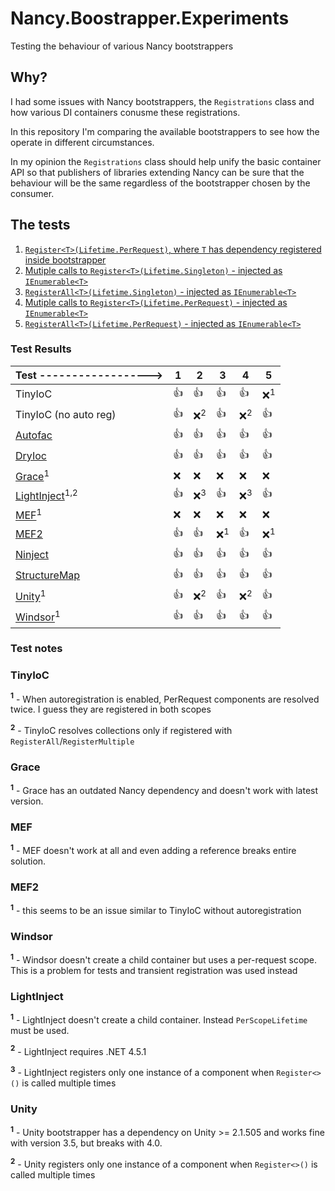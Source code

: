 # Nancy.Boostrapper.Experiments
Testing the behaviour of various Nancy bootstrappers

## Why?

I had some issues with Nancy bootstrappers, the `Registrations` class and how various DI containers conusme these registrations.

In this repository I'm comparing the available bootstrappers to see how the operate in different circumstances.

In my opinion the `Registrations` class should help unify the basic container API so that publishers of libraries extending Nancy
can be sure that the behaviour will be the same regardless of the bootstrapper chosen by the consumer.

## The tests

1. [`Register<T>(Lifetime.PerRequest)`, where `T` has dependency registered inside bootstrapper](https://github.com/tpluscode/Nancy.Boostrapper.Experiments/blob/master/Nancy.Bootstrapper.TestSubjects/Test1.cs)
2. [Mutiple calls to `Register<T>(Lifetime.Singleton)` - injected as `IEnumerable<T>`](https://github.com/tpluscode/Nancy.Boostrapper.Experiments/blob/master/Nancy.Bootstrapper.TestSubjects/Test2.cs)
3. [`RegisterAll<T>(Lifetime.Singleton)` - injected as `IEnumerable<T>`](https://github.com/tpluscode/Nancy.Boostrapper.Experiments/blob/master/Nancy.Bootstrapper.TestSubjects/Test3.cs)
4. [Mutiple calls to `Register<T>(Lifetime.PerRequest)` - injected as `IEnumerable<T>`](https://github.com/tpluscode/Nancy.Boostrapper.Experiments/blob/master/Nancy.Bootstrapper.TestSubjects/Test4.cs)
5. [`RegisterAll<T>(Lifetime.PerRequest)` - injected as `IEnumerable<T>`](https://github.com/tpluscode/Nancy.Boostrapper.Experiments/blob/master/Nancy.Bootstrapper.TestSubjects/Test5.cs)

### Test Results

| Test ------------------>                 | 1  | 2             | 3             | 4             | 5             |
| ---------------------------------------- |----|---------------|---------------|---------------|---------------| 
| TinyIoC                                  |:+1:|:+1:           |:+1:           |:+1:           |:x:<sup>1</sup>|
| TinyIoC (no auto reg)                    |:+1:|:x:<sup>2</sup>|:+1:           |:x:<sup>2</sup>|:+1:           |
| [Autofac][Autofac]                       |:+1:|:+1:           |:+1:           |:+1:           |:+1:           |
| [DryIoc][DryIoc]                         |:+1:|:+1:           |:+1:           |:+1:           |:+1:           |
| [Grace][Grace]<sup>1</sup>               |:x: |:x:            |:x:            |:x:            |:x:            |
| [LightInject][LightInject]<sup>1,2</sup> |:+1:|:x:<sup>3</sup>|:+1:           |:x:<sup>3</sup>|:+1:           |
| [MEF][MEF]<sup>1</sup>                   |:x: |:x:            |:x:            |:x:            |:x:            |
| [MEF2][MEF2]                             |:+1:|:+1:           |:x:<sup>1</sup>|:+1:           |:x:<sup>1</sup>|
| [Ninject][Ninject]                       |:+1:|:+1:           |:+1:           |:+1:           |:+1:           |
| [StructureMap][StructureMap]             |:+1:|:+1:           |:+1:           |:+1:           |:+1:           |
| [Unity][Unity]<sup>1</sup>               |:+1:|:x:<sup>2</sup>|:+1:           |:x:<sup>2</sup>|:+1:           |
| [Windsor][Windsor]<sup>1</sup>           |:+1:|:+1:           |:+1:           |:+1:           |:+1:           |

### Test notes

### TinyIoC

**<sup>1</sup>** - When autoregistration is enabled, PerRequest components are resolved twice. I guess they are registered in both scopes

**<sup>2</sup>** - TinyIoC resolves collections only if registered with `RegisterAll`/`RegisterMultiple`

### Grace

**<sup>1</sup>** - Grace has an outdated Nancy dependency and doesn't work with latest version.

### MEF

**<sup>1</sup>** - MEF doesn't work at all and even adding a reference breaks entire solution.

### MEF2

**<sup>1</sup>** - this seems to be an issue similar to TinyIoC without autoregistration

### Windsor

**<sup>1</sup>** - Windsor doesn't create a child container but uses a per-request scope. This is a problem for tests and transient registration was used instead

### LightInject 

**<sup>1</sup>** - LightInject doesn't create a child container. Instead `PerScopeLifetime` must be used. 

**<sup>2</sup>** - LightInject requires .NET 4.5.1

**<sup>3</sup>** - LightInject registers only one instance of a component when `Register<>()` is called multiple times

### Unity

**<sup>1</sup>** - Unity bootstrapper has a dependency on Unity >= 2.1.505 and works fine with version 3.5, but breaks with 4.0.

**<sup>2</sup>** - Unity registers only one instance of a component when `Register<>()` is called multiple times

[Autofac]: https://github.com/NancyFx/Nancy.Bootstrappers.Autofac
[DryIoc]: https://github.com/lcssk8board/Nancy.Bootstrappers.DryIoc
[Grace]: https://github.com/ipjohnson/Nancy.Bootstrappers.Grace
[MEF]: https://github.com/wasabii/Nancy.Bootstrappers.Mef
[MEF2]: https://github.com/AaronShiels/Nancy.Bootstrappers.Mef2
[Ninject]: https://github.com/NancyFx/Nancy.Bootstrappers.Ninject
[StructureMap]: https://github.com/NancyFx/Nancy.Bootstrappers.StructureMap
[Unity]: https://github.com/NancyFx/Nancy.Bootstrappers.Unity
[Windsor]: https://github.com/NancyFx/Nancy.Bootstrappers.Windsor
[LightInject]: http://seesharper.github.io/LightInject/#nancy
